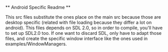 ** Android Specific Readme **

This src files substitute the ones place on the main src because those are desktop specific (related with file loading because they differ a lot on android).
This files depends on SDL 2.0, so in order to compile, you'll have to set up SDL2.0 too.
If one want to discard SDL, only have to adapt those files, and create the specific window interface like the ones used in examples/WindowManagers.


